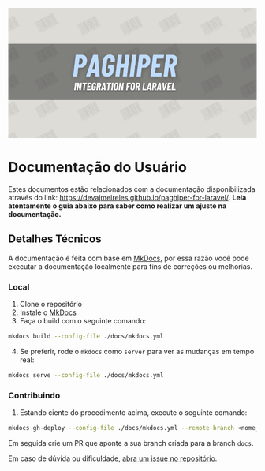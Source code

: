 <p align="center"><img src="../art/cover.png" alt="PagHiper for Laravel"></p>

# Documentação do Usuário

Estes documentos estão relacionados com a documentação disponibilizada através do link: https://devajmeireles.github.io/paghiper-for-laravel/. **Leia atentamente o guia abaixo para saber como realizar um ajuste na documentação.**

## Detalhes Técnicos

A documentação é feita com base em [MkDocs](https://www.mkdocs.org/), por essa razão você pode executar a documentação localmente para fins de correções ou melhorias.

### Local

1. Clone o repositório
2. Instale o [MkDocs](https://www.mkdocs.org/user-guide/installation/)
3. Faça o build com o seguinte comando:

```bash
mkdocs build --config-file ./docs/mkdocs.yml
```

4. Se preferir, rode o `mkdocs` como `server` para ver as mudanças em tempo real:

```bash
mkdocs serve --config-file ./docs/mkdocs.yml
```

### Contribuindo

1. Estando ciente do procedimento acima, execute o seguinte comando:
    
```bash
mkdocs gh-deploy --config-file ./docs/mkdocs.yml --remote-branch <nome_da_branch>
```

Em seguida crie um PR que aponte a sua branch criada para a branch `docs`.

Em caso de dúvida ou dificuldade, [abra um issue no repositório](https://github.com/devajmeireles/paghiper-for-laravel/issues).
